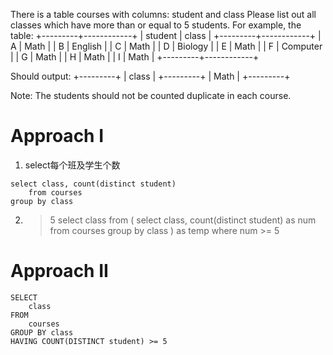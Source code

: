 There is a table courses with columns: student and class
Please list out all classes which have more than or equal to 5 students.
For example, the table:
+---------+------------+
| student | class      |
+---------+------------+
| A       | Math       |
| B       | English    |
| C       | Math       |
| D       | Biology    |
| E       | Math       |
| F       | Computer   |
| G       | Math       |
| H       | Math       |
| I       | Math       |
+---------+------------+

Should output:
+---------+
| class   |
+---------+
| Math    |
+---------+

Note:
The students should not be counted duplicate in each course.

# Approach I
1. select每个班及学生个数
```
select class, count(distinct student)
    from courses
group by class
```

2. > 5
select class
    from (
        select class, count(distinct student) as num
            from courses
        group by class
    ) as temp
where num >= 5
        

# Approach II
```
SELECT
    class
FROM
    courses
GROUP BY class
HAVING COUNT(DISTINCT student) >= 5
```


